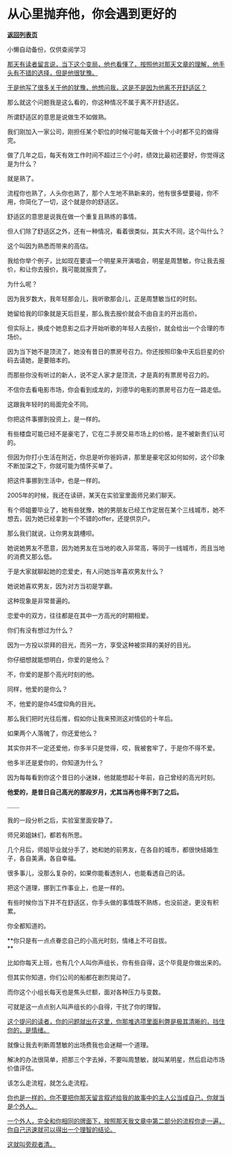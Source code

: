 # 从心里抛弃他，你会遇到更好的

[**返回列表页**](/gzh/记忆承载3)

小懒自动备份，仅供查阅学习

[那天有读者留言说，当下这个变局，他也看懂了，按照他对那天文章的理解，他手头有不错的选择，但是他很犹豫。](https://mp.weixin.qq.com/s?__biz=Mzg4MTg2MzU3Mg==&mid=2247484474&idx=1&sn=8f4152d840eea7712be2455817e5e631&scene=21#wechat_redirect)

[于是他写了很多关于他的犹豫，他想问我，这是不是因为他离不开舒适区？](https://mp.weixin.qq.com/s?__biz=Mzg4MTg2MzU3Mg==&mid=2247484474&idx=1&sn=8f4152d840eea7712be2455817e5e631&scene=21#wechat_redirect)  

那么就这个问题我是这么看的，你这种情况不属于离不开舒适区。  

所谓舒适区的意思是说做生不如做熟。  

我们刚加入一家公司，刚担任某个职位的时候可能每天做十个小时都不见的做得完。  

做了几年之后，每天有效工作时间不超过三个小时，绩效比最初还要好，你觉得这是为什么？  

就是熟了。

流程你也熟了，人头你也熟了，那个人生地不熟新来的，他有很多壁要碰，你不用，你简化了一切，这个就是你的舒适区。

舒适区的意思是说我在做一个重复且熟练的事情。  

但人们除了舒适区之外，还有一种情况，看着很类似，其实大不同，这个叫什么？

这个叫因为熟悉而带来的高估。

我给你举个例子，比如现在要请一个明星来开演唱会，明星是周慧敏，你让我去报价，和让你去报价，我可能就报贵了。  

为什么呢？

因为我岁数大，我年轻那会儿，我听歌那会儿，正是周慧敏当红的时刻。

她留给我的印象就是天后巨星，那么我去报价就会不由自主的开出高价。  

但实际上，换成个她息影之后才开始听歌的年轻人去报价，就会给出一个合理的市场价。

因为当下她不是顶流了，她没有昔日的票房号召力。你还按照印象中天后巨星的价码去请她，是要赔本的。  

而那些你没有听过的新人，说不定人家才是顶流，才是真的有票房号召力的。

不信你去看电影市场，你会看到成龙的，刘德华的电影的票房号召力在一路走低。  

这跟我年轻时的局面完全不同。

你把这件事挪到投资上，是一样的。  

有些楼盘可能已经不是豪宅了，它在二手房交易市场上的价格，是不被新贵们认可的。  

但因为你打小生活在附近，你总是听你爸妈讲，那里是豪宅区如何如何，这个印象不断加深之下，你就可能为情怀买单了。

把这件事挪到生活中，也是一样的。  

2005年的时候，我还在读研，某天在实验室里面师兄弟们聊天。  

有个师姐要毕业了，她有些犹豫，她的男朋友已经工作定居在某个三线城市，她不想去，因为她已经拿到一个不错的offer，还提供京户。

那么我们就说，让你男友跳槽呗。  

她说她男友不愿意，因为她男友在当地的收入非常高，等同于一线城市，而且当地的消费又那么低。

于是大家就聊起她的恋爱史，有人问她当年喜欢男友什么？  

她说她喜欢男友，因为对方当初是学霸。

这种现象是非常普遍的。  

恋爱中的双方，往往都是在其中一方高光的时期相爱。

你们有没有想过为什么？

因为一方投以崇拜的目光，而另一方，享受这种被崇拜的美好的目光。

你仔细想就能想明白，你爱的是他么？  

不，你爱的是那个高光时刻的他。

同样，他爱的是你么？  

不，他爱的是你45度仰角的目光。

那么我们把时光往后推，假如你让我来预测这对情侣的十年后。  

如果两个人落魄了，你还爱他么？  

其实你并不一定还爱他，你多半只是觉得，哎，我被套牢了，于是你不得不爱。  

他多半还是爱你的，你知道为什么？  

因为每每看到你这个昔日的小迷妹，他就能想起十年前，自己曾经的高光时刻。

**他爱的，是昔日自己高光的那段岁月，尤其当再也得不到了之后。**

.......

我的一段分析之后，实验室里面安静了。

师兄弟姐妹们，都若有所思。  

几个月后，师姐毕业就分手了，她和她的前男友，在各自的城市，都很快结婚生子，各自美满，各自幸福。

很多事儿，没那么复杂的，如果你能看透别人，也能看透自己的话。  

把这个道理，挪到工作事业上，也是一样的。  

有些时候你当下并不在舒适区，你手头做的事情既不熟练，也没前途，更没有积累。  

你全都知道的。

**你只是有一点点眷恋自己的小高光时刻，情绪上不可自拔。  
**

比如你每天上班，也有几个人叫你声组长，你有些自得，这个毕竟是你做出来的。  

但其实你知道，你们公司的船都在剧烈晃动了。

而你这个小组长每天也是焦头烂额，面对各种压力与变数。  

可就是这一点点别人叫声组长的小自得，干扰了你的理智。  

[这个提问的读者，你的问题就出在这里，你那堆选项里面利弊是极其清晰的，挡住你的，是情绪。](https://mp.weixin.qq.com/s?__biz=Mzg4MTg2MzU3Mg==&mid=2247484474&idx=1&sn=8f4152d840eea7712be2455817e5e631&scene=21#wechat_redirect)

就像让我去判断周慧敏的出场费我也会迷糊一个道理。

解决的办法很简单，把那三个字去掉，不要叫周慧敏，就叫某明星，然后启动市场价值评估。  

该怎么走流程，就怎么走流程。  

[你也是一样的，你不要把你那天留言叙述给我的故事中的主人公当成自己，你就当是个外人。  
](https://mp.weixin.qq.com/s?__biz=Mzg4MTg2MzU3Mg==&mid=2247484474&idx=1&sn=8f4152d840eea7712be2455817e5e631&scene=21#wechat_redirect)

[一个外人，完全和你相同的牌面下，按照那天我文章中第二部分的流程你走一遍，你自己迅速就可以得出一个理智的结论。](https://mp.weixin.qq.com/s?__biz=Mzg4MTg2MzU3Mg==&mid=2247484474&idx=1&sn=8f4152d840eea7712be2455817e5e631&scene=21#wechat_redirect)

[这就叫旁观者清。](https://mp.weixin.qq.com/s?__biz=Mzg4MTg2MzU3Mg==&mid=2247484474&idx=1&sn=8f4152d840eea7712be2455817e5e631&scene=21#wechat_redirect)

